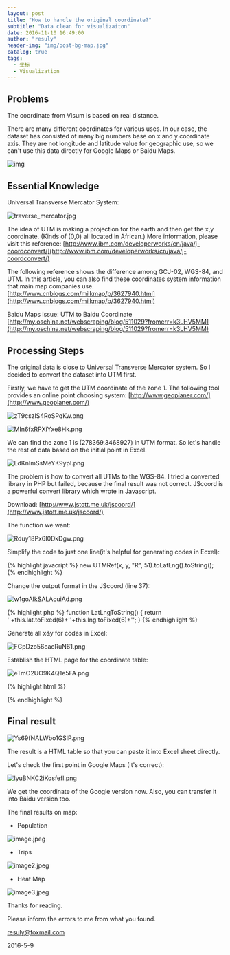 ```yaml
---
layout: post
title: "How to handle the original coordinate?"
subtitle: "Data clean for visualizaiton"
date: 2016-11-10 16:49:00
author: "resuly"
header-img: "img/post-bg-map.jpg"
catalog: true
tags:
  - 坐标
  - Visualization
---
```


## Problems
The coordinate from Visum is based on real distance.

There are many different coordinates for various uses. In our case, the dataset has consisted of many big numbers base on x and y coordinate axis. They are not longitude and latitude value for geographic use, so we can't use this data directly for Google Maps or Baidu Maps.

![img](/img/in-post/2016-11-10/C8dffsh2gN8MW857.png)

## Essential Knowledge
Universal Transverse Mercator System:

![traverse_mercator.jpg](/img/in-post/2016-11-10/traverse_mercator.jpg)

The idea of UTM is making a projection for the earth and then get the x,y coordinate. (Kinds of (0,0) all located in African.)
More information, please visit this reference:
[http://www.ibm.com/developerworks/cn/java/j-coordconvert/](http://www.ibm.com/developerworks/cn/java/j-coordconvert/)

The following reference shows the difference among GCJ-02, WGS-84, and UTM. In this article, you can also find these coordinates system information that main map companies use.
[http://www.cnblogs.com/milkmap/p/3627940.html](http://www.cnblogs.com/milkmap/p/3627940.html)

Baidu Maps issue: UTM to Baidu Coordinate
[http://my.oschina.net/webscraping/blog/511029?fromerr=k3LHV5MM](http://my.oschina.net/webscraping/blog/511029?fromerr=k3LHV5MM)

## Processing Steps
The original data is close to Universal Transverse Mercator system. So I decided to convert the dataset into UTM first.

Firstly, we have to get the UTM coordinate of the zone 1. The following tool provides an online point choosing system:
[http://www.geoplaner.com/](http://www.geoplaner.com/)

![zT9cszlS4RoSPqKw.png](/img/in-post/2016-11-10/zT9cszlS4RoSPqKw.png)

![MIn6fxRPXiYxe8Hk.png](/img/in-post/2016-11-10/MIn6fxRPXiYxe8Hk.png)

We can find the zone 1 is (278369,3468927) in UTM format. So let's handle the rest of data based on the initial point in Excel.

![LdKnImSsMeYK9ypI.png](/img/in-post/2016-11-10/LdKnImSsMeYK9ypI.png)

The problem is how to convert all UTMs to the WGS-84. I tried a converted library in PHP but failed, because the final result was not correct. JScoord is a powerful convert library which wrote in Javascript.

Download: [http://www.jstott.me.uk/jscoord/](http://www.jstott.me.uk/jscoord/)

The function we want:

![Rduy18Px6I0DkDgw.png](/img/in-post/2016-11-10/Rduy18Px6I0DkDgw.png)


Simplify the code to just one line(it's helpful for generating codes in Ecxel):

{% highlight javacript %}
new UTMRef(x, y, "R", 51).toLatLng().toString();
{% endhighlight %}

Change the output format in the JScoord (line 37):

![w1goAIkSALAcuiAd.png](/img/in-post/2016-11-10/w1goAIkSALAcuiAd.png)

{% highlight php %}
function LatLngToString() {
  return '<tr><td>'+this.lat.toFixed(6)+'</td><td>'+this.lng.toFixed(6)+'</td></tr>';
}
{% endhighlight %}

Generate all x&y for codes in Excel:

![FGpDzo56cacRuN61.png](/img/in-post/2016-11-10/FGpDzo56cacRuN61.png)

Establish the HTML page for the coordinate table:

![eTmO2UO9K4Q1e5FA.png](/img/in-post/2016-11-10/eTmO2UO9K4Q1e5FA.png)

{% highlight html %}
<!DOCTYPE html>
<html lang="en">
<head>
<meta charset="UTF-8">
<script type="text/javascript" src="./jscoord-1.1.1.js"></script>
</head>
<body>
<script type="text/javascript">
document.write('<table>')

// Main codes
document.write(new UTMRef(278306,3468927, "R", 51).toLatLng().toString());
document.write(new UTMRef(278305.774151,3469549.551763,'R', 51).toLatLng().toString());
document.write(new UTMRef(277062.047957,3469484.170427,'R', 51).toLatLng().toString());
....

document.write('</table>')
</script>
</body>
</html>
{% endhighlight %}

## Final result

![Ys69fNALWbo1GSlP.png](/img/in-post/2016-11-10/Ys69fNALWbo1GSlP.png)

The result is a HTML table so that you can paste it into Excel sheet directly.

Let's check the first point in Google Maps (It's correct):

![lyuBNKC2iKosfefl.png](/img/in-post/2016-11-10/lyuBNKC2iKosfefl.png)

We get the coordinate of the Google version now. Also, you can transfer it into Baidu version too.

The final results on map:

- Population

![image.jpeg](/img/in-post/2016-11-10/image.jpeg)

- Trips

![image2.jpeg](/img/in-post/2016-11-10/image2.jpeg)

- Heat Map

![image3.jpeg](/img/in-post/2016-11-10/image3.jpeg)

Thanks for reading.

Please inform the errors to me from what you found.

resuly@foxmail.com

2016-5-9
